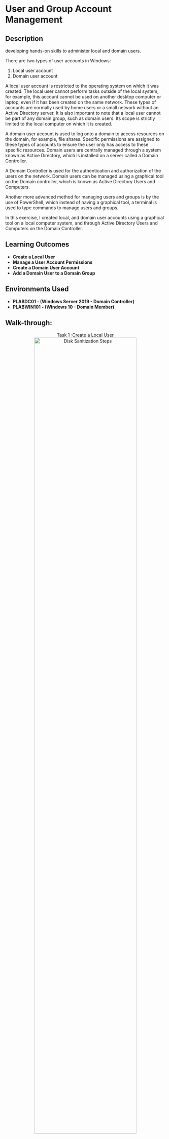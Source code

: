 <h1>User and Group Account Management</h1>


<h2>Description</h2>
developing hands-on skills to administer local and domain users.

There are two types of user accounts in Windows:

1. Local user account
2. Domain user account

   
A local user account is restricted to the operating system on which it was created. The local user cannot perform tasks outside of the local system, for example, this account cannot be used on another desktop computer or laptop, even if it has been created on the same network. These types of accounts are normally used by home users or a small network without an Active Directory server. It is also important to note that a local user cannot be part of any domain group, such as domain users. Its scope is strictly limited to the local computer on which it is created.

A domain user account is used to log onto a domain to access resources on the domain, for example, file shares. Specific permissions are assigned to these types of accounts to ensure the user only has access to these specific resources. Domain users are centrally managed through a system known as Active Directory, which is installed on a server called a Domain Controller.

A Domain Controller is used for the authentication and authorization of the users on the network.
Domain users can be managed using a graphical tool on the Domain controller, which is known as Active Directory Users and Computers.

Another more advanced method for managing users and groups is by the use of PowerShell, which instead of having a graphical tool, a terminal is used to type commands to manage users and groups.

In this exercise, I created local, and domain user accounts using a graphical tool on a local computer system, and through Active Directory Users and Computers on the Domain Controller.
<br />


<h2>Learning Outcomes</h2>

- <b>Create a Local User</b>
- <b>Manage a User Account Permissions</b>
- <b>Create a Domain User Account</b>
- <b>Add a Domain User to a Domain Group</b> 

<h2>Environments Used </h2>

- <b>PLABDC01 - (Windows Server 2019 - Domain Controller)</b>
- <b>PLABWIN101 - (Windows 10 - Domain Member)</b>

<h2>Walk-through:</h2>

<p align="center">
Task 1 :Create a Local User <br/>
<img src="https://i.imgur.com/BOGnUgC.png" height="80%" width="80%" alt="Disk Sanitization Steps"/>
<br />
<br />
Select the disk:  <br/>
<img src="https://i.imgur.com/ygp76tM.png" height="80%" width="80%" alt="Disk Sanitization Steps"/>
<br />
<br />
Enter the number of passes: <br/>
<img src="https://i.imgur.com/nCIbXbg.png" height="80%" width="80%" alt="Disk Sanitization Steps"/>
<br />
<br />
Confirm your selection:  <br/>
<img src="https://i.imgur.com/cdFHBiU.png" height="80%" width="80%" alt="Disk Sanitization Steps"/>
<br />
<br />
Wait for process to complete (may take some time):  <br/>
<img src="https://i.imgur.com/JL945Ga.png" height="80%" width="80%" alt="Disk Sanitization Steps"/>
<br />
<br />
Sanitization complete:  <br/>
<img src="https://i.imgur.com/K71yaM2.png" height="80%" width="80%" alt="Disk Sanitization Steps"/>
<br />
<br />
Observe the wiped disk:  <br/>
<img src="https://i.imgur.com/AeZkvFQ.png" height="80%" width="80%" alt="Disk Sanitization Steps"/>
</p>

<!--
 ```diff
- text in red
+ text in green
! text in orange
# text in gray
@@ text in purple (and bold)@@
```
--!>

